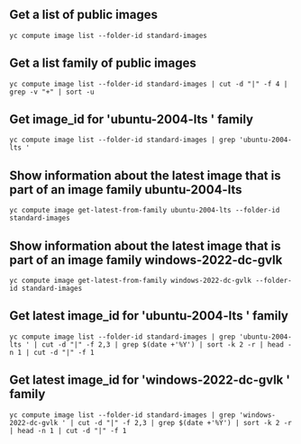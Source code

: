 ## Get a list of public images
```
yc compute image list --folder-id standard-images
```

## Get a list family of public images
```
yc compute image list --folder-id standard-images | cut -d "|" -f 4 | grep -v "+" | sort -u
```

## Get image_id for 'ubuntu-2004-lts ' family
```
yc compute image list --folder-id standard-images | grep 'ubuntu-2004-lts '
```

## Show information about the latest image that is part of an image family ubuntu-2004-lts
```
yc compute image get-latest-from-family ubuntu-2004-lts --folder-id standard-images
```

## Show information about the latest image that is part of an image family windows-2022-dc-gvlk
```
yc compute image get-latest-from-family windows-2022-dc-gvlk --folder-id standard-images
```

## Get latest image_id for 'ubuntu-2004-lts ' family
```
yc compute image list --folder-id standard-images | grep 'ubuntu-2004-lts ' | cut -d "|" -f 2,3 | grep $(date +'%Y') | sort -k 2 -r | head -n 1 | cut -d "|" -f 1
```

## Get latest image_id for 'windows-2022-dc-gvlk ' family
```
yc compute image list --folder-id standard-images | grep 'windows-2022-dc-gvlk ' | cut -d "|" -f 2,3 | grep $(date +'%Y') | sort -k 2 -r | head -n 1 | cut -d "|" -f 1
```
